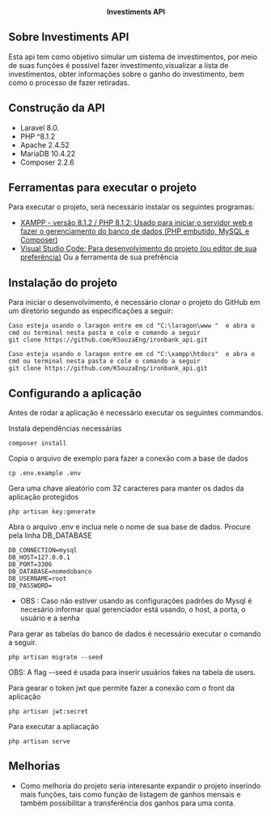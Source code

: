 <p align="center"><strong>Investiments API</strong></p>

## Sobre Investiments API

Esta api tem como objetivo simular um sistema de investimentos, por meio de suas funções é possível fazer investimento,visualizar a lista de investimentos, obter informações sobre o ganho do investimento, bem como o processo de fazer retiradas.

## Construção da API

- Laravel 8.0.
- PHP ^8.1.2
-  Apache 2.4.52
-  MariaDB 10.4.22
-  Composer 2.2.6
  
## Ferramentas para executar o projeto

Para executar o projeto, será necessário instalar os seguintes programas:
- [XAMPP - versão 8.1.2 / PHP 8.1.2: Usado para iniciar o servidor web e fazer o gerenciamento do banco de dados (PHP embutido, MySQL  e Composer)](https://www.apachefriends.org/download.html)
- [Visual Studio Code: Para desenvolvimento do projeto (ou editor de sua preferência)](https://code.visualstudio.com/download)
Ou a ferramenta de sua prefrência


## Instalação do projeto

Para iniciar o desenvolvimento, é necessário clonar o projeto do GitHub em um diretório segundo as especificações a seguir:
```shell
Caso esteja usando o laragon entre em cd "C:\laragon\www "  e abra o cmd ou terminal nesta pasta e cole o comando a seguir  
git clone https://github.com/KSouzaEng/ironbank_api.git

Caso esteja usando o laragon entre em cd "C:\xampp\htdocs"  e abra o cmd ou terminal nesta pasta e cole o comando a seguir
git clone https://github.com/KSouzaEng/ironbank_api.git
```
##  Configurando a aplicação

Antes de rodar a aplicação é necessário executar os seguintes commandos.

Instala dependências necessárias
```shell
composer install
```
Copia o arquivo de exemplo para fazer a conexão com a base de dados
```shell
cp .env.example .env
```

Gera uma chave aleatório com 32 caracteres para manter os dados da aplicação protegidos
```shell
php artisan key:generate
```

Abra o arquivo .env e inclua nele o nome de sua base de dados. Procure pela linha DB_DATABASE
```shell
DB_CONNECTION=mysql
DB_HOST=127.0.0.1
DB_PORT=3306
DB_DATABASE=nomedobanco
DB_USERNAME=root
DB_PASSWORD=
```
- OBS : Caso não estiver usando as configurações padrões do Mysql é necesário informar qual gerenciador está usando, o host, a porta, o usuário e a senha

Para gerar as tabelas do banco de dados é necessário executar o comando a seguir.
```shell
php artisan migrate --seed
```
OBS: A flag --seed é usada para inserir usuários fakes na tabela de users.

Para gearar o token jwt que permite fazer a conexão com o front da aplicação
```shell
php artisan jwt:secret
```
 Para executar a apliacação
```shell
php artisan serve
```
## Melhorias

- Como melhoria do projeto seria interesante expandir o projeto inserindo mais funções, tais como função de listagem de ganhos mensais e também possibilitar a transferência dos ganhos para uma conta.
